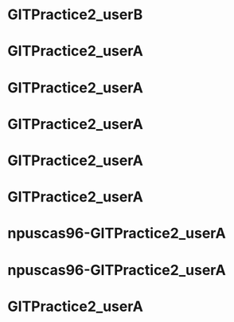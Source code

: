 # GITPractice2_userB
# GITPractice2_userA
# GITPractice2_userA
# GITPractice2_userA
# GITPractice2_userA
# GITPractice2_userA
# npuscas96-GITPractice2_userA
# npuscas96-GITPractice2_userA
# GITPractice2_userA
